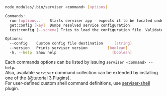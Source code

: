 
```bash
node_modules/.bin/serviser <command> [options]

Commands:
  run [options..]   Starts serviser app - expects it to be located under cwd   [aliases: start, serve]
  get:config [key]  Dumbs resolved service configuration
  test:config [--schema] Tries to load the configuration file. Validates configuration.

Options:
  --config    Custom config file destination     [string]
  --version   Prints serviser version         [boolean]
  -h, --help  Show help                         [boolean]

```

Each commands options can be listed by issuing `serviser <command> --help`.  
Also, available `serviser` command collection can be extended by installing one of the {@tutorial 3.Plugins}.  
For user-defined custom shell command definitions, use [serviser-shell](https://github.com/lucid-services/serviser-shell) plugin.  
